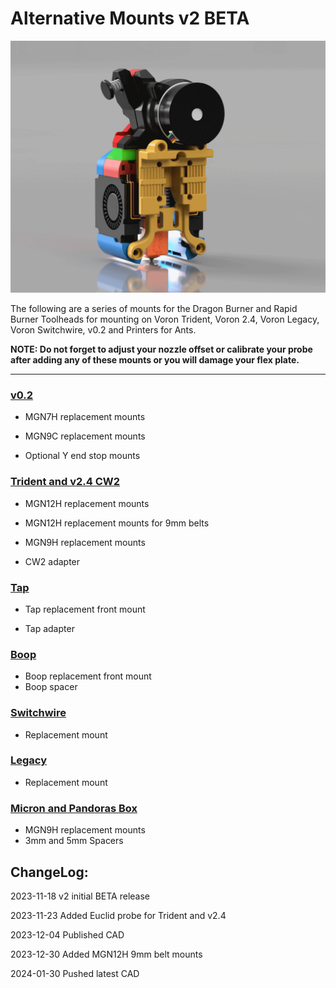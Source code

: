 # Alternative Mounts v2 BETA

![](images/animated.gif)

The following are a series of mounts for the Dragon Burner and Rapid Burner Toolheads for mounting on Voron Trident, Voron 2.4, Voron Legacy, Voron Switchwire, v0.2 and Printers for Ants.

**NOTE: Do not forget to adjust your nozzle offset or calibrate your probe after adding any of these mounts or you will damage your flex plate.**

---

### [v0.2](Modified_Mounts/v0.2)

- MGN7H replacement mounts

- MGN9C replacement mounts

- Optional Y end stop mounts

### [Trident and v2.4 CW2](Modified_Mounts/V1_V2)

- MGN12H replacement mounts

- MGN12H replacement mounts for 9mm belts

- MGN9H replacement mounts

- CW2 adapter

### [Tap](Modified_Mounts/Tap)

- Tap replacement front mount

- Tap adapter

### [Boop](Modified_Mounts/Boop)

- Boop replacement front mount
- Boop spacer

### [Switchwire](Modified_Mounts/Switchwire)

- Replacement mount

### [Legacy](Modified_Mounts/Legacy)

- Replacement mount

### [Micron and Pandoras Box](Modified_Mounts/Micron_Pandora)

- MGN9H replacement mounts
- 3mm and 5mm Spacers

## ChangeLog:

2023-11-18 v2 initial BETA release

2023-11-23 Added Euclid probe for Trident and v2.4

2023-12-04 Published CAD

2023-12-30 Added MGN12H 9mm belt mounts

2024-01-30 Pushed latest CAD
